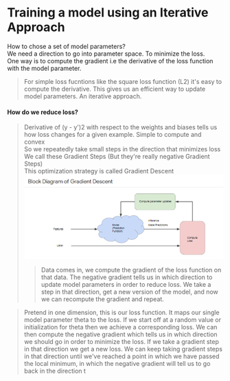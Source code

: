 # Training a model using an Iterative Approach
How to chose a set of model parameters?<br>
We need a direction to go into parameter space. To minimize the loss.<br>
One way is to compute the gradient i.e the derivative of the loss function with the model parameter. <br>

> For simple loss fucntions like the square loss function (L2) it's easy to compute the derivative. This gives us an efficient way to update model parameters. An iterative approach.<br>
#### How do we reduce loss?<br>
> Derivative of (y - y')2 with respect to the weights and biases tells us how loss changes for a given example. Simple to compute and convex<br>
> So we repeatedly take small steps in the direction that minimizes loss<br>
> We call these Gradient Steps (But they're really negative Gradient Steps)<br>
> This optimization strategy is called Gradient Descent<br>
![alt text](https://github.com/yashpathack/Supervised-Machine-Learning/blob/master/Resources/15.png)
>> Data comes in, we compute the gradient of the loss function on that data.
	The negative gradient tells us in which direction to update model parameters
	in order to reduce loss. We take a step in that direction,
	get a new version of the model, and now we can recompute the gradient and repeat.
	
> 	Pretend in one dimension, this is our loss function.
It maps our single model parameter theta to the loss.
If we start off at a random value or initialization for theta
then we achieve a corresponding loss.
We can then compute the negative gradient which tells us
in which direction we should go in order to minimize the loss.
If we take a gradient step in that direction we get a new loss.
We can keep taking gradient steps in that direction until we've reached a point
in which we have passed the local minimum, in which the
negative gradient will tell us to go back in the direction t
